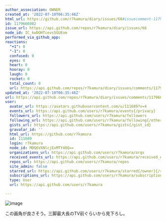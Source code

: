 ```yaml
---
author_association: OWNER
created_at: '2022-07-10T06:35:46Z'
html_url: https://github.com/r7kamura/diary/issues/66#issuecomment-1179666982
id: 1179666982
issue_url: https://api.github.com/repos/r7kamura/diary/issues/66
node_id: IC_kwDOHTcevs5GUEom
performed_via_github_app: 
reactions:
  "+1": 0
  "-1": 0
  confused: 0
  eyes: 0
  heart: 0
  hooray: 0
  laugh: 0
  rocket: 0
  total_count: 0
  url: https://api.github.com/repos/r7kamura/diary/issues/comments/1179666982/reactions
updated_at: '2022-07-10T06:35:46Z'
url: https://api.github.com/repos/r7kamura/diary/issues/comments/1179666982
user:
  avatar_url: https://avatars.githubusercontent.com/u/111689?v=4
  events_url: https://api.github.com/users/r7kamura/events{/privacy}
  followers_url: https://api.github.com/users/r7kamura/followers
  following_url: https://api.github.com/users/r7kamura/following{/other_user}
  gists_url: https://api.github.com/users/r7kamura/gists{/gist_id}
  gravatar_id: ''
  html_url: https://github.com/r7kamura
  id: 111689
  login: r7kamura
  node_id: MDQ6VXNlcjExMTY4OQ==
  organizations_url: https://api.github.com/users/r7kamura/orgs
  received_events_url: https://api.github.com/users/r7kamura/received_events
  repos_url: https://api.github.com/users/r7kamura/repos
  site_admin: false
  starred_url: https://api.github.com/users/r7kamura/starred{/owner}{/repo}
  subscriptions_url: https://api.github.com/users/r7kamura/subscriptions
  type: User
  url: https://api.github.com/users/r7kamura

---
```

![image](https://user-images.githubusercontent.com/111689/178134069-0289e270-8523-42e3-b85f-3ef848dc3719.png)

この画角が良さそう。三脚最大長のTV前ぐらいから見下ろし。